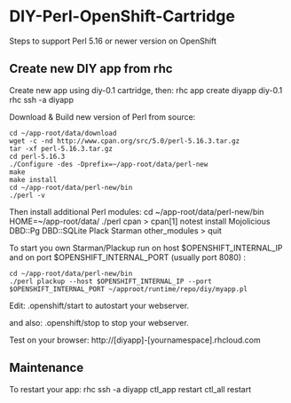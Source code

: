 DIY-Perl-OpenShift-Cartridge
====================

Steps to support Perl 5.16 or newer version on OpenShift


Create new DIY app from rhc
----------------
Create new app using diy-0.1 cartridge, then:
	rhc app create diyapp diy-0.1
	rhc ssh -a diyapp 


Download & Build new version of Perl from source:

	cd ~/app-root/data/download
	wget -c -nd http://www.cpan.org/src/5.0/perl-5.16.3.tar.gz
	tar -xf perl-5.16.3.tar.gz
	cd perl-5.16.3
	./Configure -des -Dprefix=~/app-root/data/perl-new
	make 
	make install
	cd ~/app-root/data/perl-new/bin
	./perl -v

Then install additional Perl modules:
	cd ~/app-root/data/perl-new/bin
	HOME=~/app-root/data/ ./perl cpan
	> cpan[1]	notest install Mojolicious DBD::Pg DBD::SQLite Plack Starman other_modules
	> quit



To start you own Starman/Plackup run on host $OPENSHIFT_INTERNAL_IP and on port $OPENSHIFT_INTERNAL_PORT (usually port 8080)  :

	cd ~/app-root/data/perl-new/bin
	./perl plackup --host $OPENSHIFT_INTERNAL_IP --port $OPENSHIFT_INTERNAL_PORT ~/approot/runtime/repo/diy/myapp.pl 


Edit:
	.openshift/start
to autostart your webserver.

and also:
	.openshift/stop
to stop your webserver.




Test on your browser:
	http://[diyapp]-[yournamespace].rhcloud.com

Maintenance
------------

To restart your app:
	rhc ssh -a diyapp 
	ctl_app restart
	ctl_all restart

